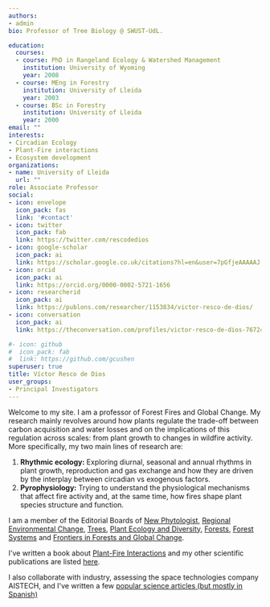 ```yaml
---
authors:
- admin
bio: Professor of Tree Biology @ SWUST-UdL. 

education:
  courses:
  - course: PhD in Rangeland Ecology & Watershed Management
    institution: University of Wyoming
    year: 2008
  - course: MEng in Forestry
    institution: University of Lleida
    year: 2003
  - course: BSc in Forestry
    institution: University of Lleida
    year: 2000
email: ""
interests:
- Circadian Ecology
- Plant-Fire interactions
- Ecosystem development
organizations:
- name: University of Lleida
  url: ""
role: Associate Professor
social:
- icon: envelope
  icon_pack: fas
  link: '#contact'
- icon: twitter
  icon_pack: fab
  link: https://twitter.com/rescodedios
- icon: google-scholar
  icon_pack: ai
  link: https://scholar.google.co.uk/citations?hl=en&user=7pGfjeAAAAAJ
- icon: orcid
  icon_pack: ai
  link: https://orcid.org/0000-0002-5721-1656
- icon: researcherid
  icon_pack: ai
  link: https://publons.com/researcher/1153834/victor-resco-de-dios/
- icon: conversation
  icon_pack: ai
  link: https://theconversation.com/profiles/victor-resco-de-dios-767249/articles

#- icon: github
#  icon_pack: fab
#  link: https://github.com/gcushen
superuser: true
title: Víctor Resco de Dios
user_groups:
- Principal Investigators
---
```



Welcome to my site. I am a professor of  Forest Fires and Global Change. My research mainly revolves around how plants regulate the trade-off between carbon 
acquisition and water losses and on the implications of this regulation across scales: from plant growth to changes in wildfire activity. More specifically, my two main lines of research are:


1)  **Rhythmic ecology:** Exploring diurnal, seasonal and annual rhythms in plant growth, reproduction and gas exchange and how they are driven by the interplay between circadian vs exogenous factors. 
2) **Pyrophysiology:** Trying to understand the physiological mechanisms that affect fire activity and, at the same time, how fires shape plant species structure and function. 

I am a member of the Editorial Boards of [New Phytologist](https://nph.onlinelibrary.wiley.com/journal/14698137), [Regional Environmental Change](https://www.springer.com/journal/10113), [Trees](https://www.springer.com/journal/468), [Plant Ecology and Diversity](https://www.tandfonline.com/loi/tped20), [Forests](https://www.mdpi.com/journal/forests), [Forest Systems](http://revistas.inia.es/index.php/fs) and [Frontiers in Forests and Global Change](https://www.frontiersin.org/journals/forests-and-global-change). 

I've written a book about [Plant-Fire Interactions](https://www.rescodedios.com/publication/rescode-dios-2020/) and my other scientific publications are listed [here](https://www.rescodedios.com/publication/).

I also collaborate with industry, assessing the space technologies company AISTECH, and I've written a few [popular science articles (but mostly in Spanish)](https://www.rescodedios.com/es/prensa/)

